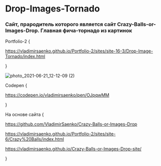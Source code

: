 # Drop-Images-Tornado
 
### Сайт, прародитель которого является сайт Crazy-Balls-or-Images-Drop. Главная фича-торнадо из картинок

Portfolio-2 {

https://vladimirsaenko.github.io/Portfolio-2/sites/site-16-3/Drop-Image-Tornado/index.html

}

![photo_2021-06-21_12-12-09 (2)](https://user-images.githubusercontent.com/56477695/122738548-c0fc1d80-d28a-11eb-8dd4-24b21ee8ae95.jpg)

Codepen {

https://codepen.io/vladimirsaenko/pen/OJpqwMM

}

На основе сайта {

  https://github.com/VladimirSaenko/Crazy-Balls-or-Images-Drop
  
  https://vladimirsaenko.github.io/Portfolio-2/sites/site-6/Crazy%20Balls/index.html
  
  https://vladimirsaenko.github.io/Crazy-Balls-or-Images-Drop-site/
  
}
